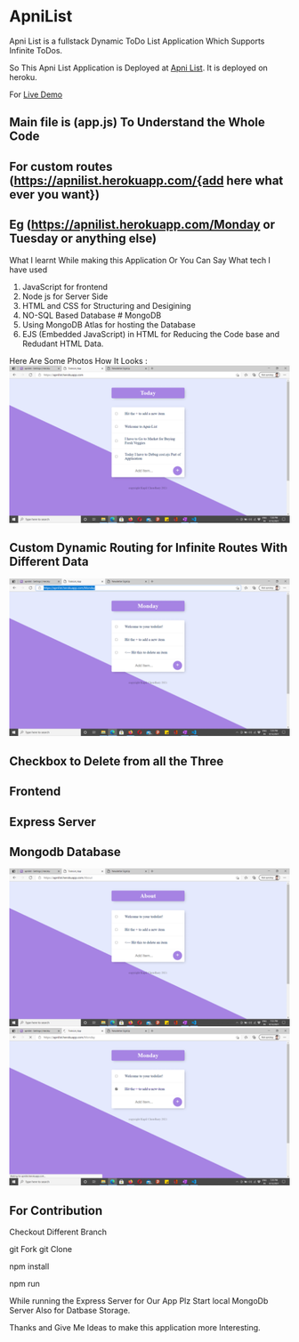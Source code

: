 # ApniList
Apni List is a fullstack Dynamic ToDo List Application Which Supports Infinite ToDos.

So This Apni List Application is Deployed at [Apni List](https://apnilist.herokuapp.com/).
It is deployed on heroku.

For [Live Demo](https://apnilist.herokuapp.com/)

## Main file is (app.js) To Understand the Whole Code

## For custom routes (https://apnilist.herokuapp.com/{add here what ever you want})

## Eg (https://apnilist.herokuapp.com/Monday or Tuesday or anything else)

What I learnt While making this Application
Or You Can Say What tech I have used 

1. JavaScript for frontend 
2. Node js for Server Side
3. HTML and CSS for Structuring and Desigining
4. NO-SQL Based Database # MongoDB
5. Using MongoDB Atlas for hosting the Database
6. EJS (Embedded JavaScript) in HTML for Reducing the Code base and Redudant HTML Data.

Here Are Some Photos How It Looks : 
![Img1](Img1.png)

## Custom Dynamic Routing for Infinite Routes With Different Data
![Img2](Img2.png)

## Checkbox to Delete from all the Three 
## Frontend
## Express Server
## Mongodb Database
![Img2](Img4.png)
![Img2](Img3.png)



## For Contribution 
Checkout Different Branch 

git Fork
git Clone 

npm install 

npm run 

While running the Express Server for Our App Plz Start 
local MongoDb Server Also for Datbase Storage.

Thanks and Give Me Ideas to make this application more Interesting.






